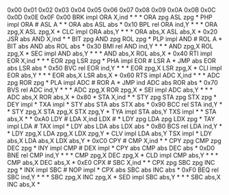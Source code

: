 0x00	0x01	0x02	0x03	0x04	0x05	0x06	0x07	0x08	0x09	0x0A	0x0B	0x0C	0x0D	0x0E	0x0F
0x00	BRK impl	ORA X,ind	*	*	*	ORA zpg	ASL zpg	*	PHP impl	ORA #	ASL A	*	*	ORA abs	ASL abs	*
0x10	BPL rel	ORA ind,Y	*	*	*	ORA zpg,X	ASL zpg,X	*	CLC impl	ORA abs,Y	*	*	*	ORA abs,X	ASL abs,X	*
0x20	JSR abs	AND X,ind	*	*	BIT zpg	AND zpg	ROL zpg	*	PLP impl	AND #	ROL A	*	BIT abs	AND abs	ROL abs	*
0x30	BMI rel	AND ind,Y	*	*	*	AND zpg,X	ROL zpg,X	*	SEC impl	AND abs,Y	*	*	*	AND abs,X	ROL abs,X	*
0x40	RTI impl	EOR X,ind	*	*	*	EOR zpg	LSR zpg	*	PHA impl	EOR #	LSR A	*	JMP abs	EOR abs	LSR abs	*
0x50	BVC rel	EOR ind,Y	*	*	*	EOR zpg,X	LSR zpg,X	*	CLI impl	EOR abs,Y	*	*	*	EOR abs,X	LSR abs,X	*
0x60	RTS impl	ADC X,ind	*	*	*	ADC zpg	ROR zpg	*	PLA impl	ADC #	ROR A	*	JMP ind	ADC abs	ROR abs	*
0x70	BVS rel	ADC ind,Y	*	*	*	ADC zpg,X	ROR zpg,X	*	SEI impl	ADC abs,Y	*	*	*	ADC abs,X	ROR abs,X	*
0x80	*	STA X,ind	*	*	STY zpg	STA zpg	STX zpg	*	DEY impl	*	TXA impl	*	STY abs	STA abs	STX abs	*
0x90	BCC rel	STA ind,Y	*	*	STY zpg,X	STA zpg,X	STX zpg,Y	*	TYA impl	STA abs,Y	TXS impl	*	*	STA abs,X	*	*
0xA0	LDY #	LDA X,ind	LDX #	*	LDY zpg	LDA zpg	LDX zpg	*	TAY impl	LDA #	TAX impl	*	LDY abs	LDA abs	LDX abs	*
0xB0	BCS rel	LDA ind,Y	*	*	LDY zpg,X	LDA zpg,X	LDX zpg,Y	*	CLV impl	LDA abs,Y	TSX impl	*	LDY abs,X	LDA abs,X	LDX abs,Y	*
0xC0	CPY #	CMP X,ind	*	*	CPY zpg	CMP zpg	DEC zpg	*	INY impl	CMP #	DEX impl	*	CPY abs	CMP abs	DEC abs	*
0xD0	BNE rel	CMP ind,Y	*	*	*	CMP zpg,X	DEC zpg,X	*	CLD impl	CMP abs,Y	*	*	*	CMP abs,X	DEC abs,X	*
0xE0	CPX #	SBC X,ind	*	*	CPX zpg	SBC zpg	INC zpg	*	INX impl	SBC #	NOP impl	*	CPX abs	SBC abs	INC abs	*
0xF0	BEQ rel	SBC ind,Y	*	*	*	SBC zpg,X	INC zpg,X	*	SED impl	SBC abs,Y	*	*	*	SBC abs,X	INC abs,X	*
